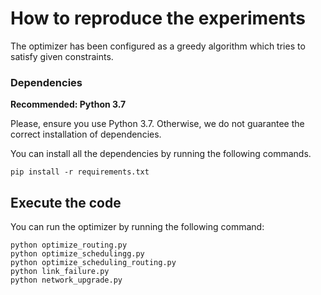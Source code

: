 # How to reproduce the experiments
The optimizer has been configured as a greedy algorithm which tries to satisfy given constraints.

### Dependencies

**Recommended: Python 3.7**

Please, ensure you use Python 3.7. Otherwise, we do not guarantee the correct installation of dependencies.

You can install all the dependencies by running the following commands.
```
pip install -r requirements.txt
```

## Execute the code
You can run the optimizer by running the following command:
```
python optimize_routing.py
python optimize_schedulingg.py
python optimize_scheduling_routing.py
python link_failure.py
python network_upgrade.py
```